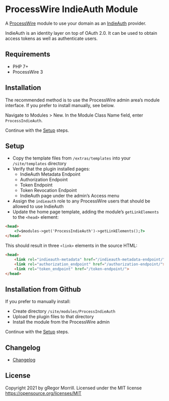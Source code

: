 # ProcessWire IndieAuth Module
A [ProcessWire](https://processwire.com) module to use your domain as an [IndieAuth](https://indieauth.spec.indieweb.org/) provider.

IndieAuth is an identity layer on top of OAuth 2.0. It can be used to obtain access tokens as well as authenticate users.

## Requirements
* PHP 7+
* ProcessWire 3

## Installation
The recommended method is to use the ProcessWire admin area’s module interface. If you prefer to install manually, see below.

Navigate to Modules > New. In the Module Class Name field, enter `ProcessIndieAuth`.

Continue with the [Setup](#setup) steps.

## Setup
* Copy the template files from `/extras/templates` into your `/site/templates` directory
* Verify that the plugin installed pages:
  * IndieAuth Metadata Endpoint
  * Authorization Endpoint
  * Token Endpoint
  * Token Revocation Endpoint
  * IndieAuth page under the admin’s Access menu
* Assign the `indieauth` role to any ProcessWire users that should be allowed to use IndieAuth
* Update the home page template, adding the module’s `getLinkElements` to the `<head>` element:

```html
<head>
	<?=$modules->get('ProcessIndieAuth')->getLinkElements();?>
</head>
```

This should result in three `<link>` elements in the source HTML:

```html
<head>
	<link rel="indieauth-metadata" href="/indieauth-metadata-endpoint/">
	<link rel="authorization_endpoint" href="/authorization-endpoint/">
	<link rel="token_endpoint" href="/token-endpoint/">
</head>
```

## Installation from Github
If you prefer to manually install:

* Create directory `/site/modules/ProcessIndieAuth`
* Upload the plugin files to that directory
* Install the module from the ProcessWire admin

Continue with the [Setup](#setup) steps.

## Changelog
* [Changelog](CHANGELOG.md)

## License
Copyright 2021 by gRegor Morrill. Licensed under the MIT license https://opensource.org/licenses/MIT

